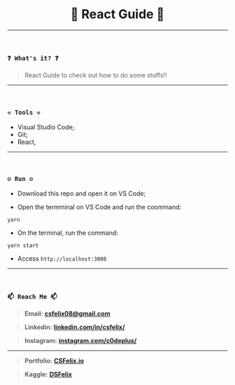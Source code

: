<h1 align="center">🌟 React Guide 🌟</h1>

----
<br>

### `❓ What's it? ❓`

> React Guide to check out how to do some stuffs!!

----
<br>

### `⚒️ Tools ⚒️`

* Visual Studio Code;
* Git;
* React,


----
<br>

### `⚙️ Run ⚙️`

- Download this repo and open it on VS Code;

- Open the termminal on VS Code and run the coommand:

```
yarn
```

- On the terminal, run the command:

```
yarn start
```

- Access `http://localhost:3000`
----
<br>

### `📫 Reach Me 📫`

> **Email:** **[csfelix08@gmail.com](mailto:csfelix08@gmail.com?)**

> **Linkedin:** **[linkedin.com/in/csfelix/](https://www.linkedin.com/in/csfelix/)**

> **Instagram:** **[instagram.com/c0deplus/](https://www.instagram.com/c0deplus/)**

----

> **Portfolio:** **[CSFelix.io](https://csfelix.github.io/)**

> **Kaggle:** **[DSFelix](https://www.kaggle.com/dsfelix)**
